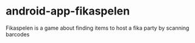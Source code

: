 # android-app-fikaspelen
Fikaspelen is a game about finding items to host a fika party by scanning barcodes
